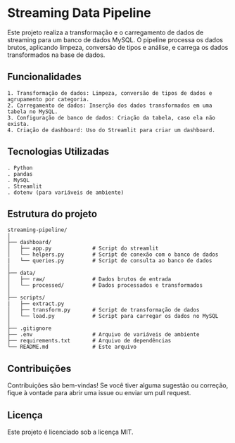 # Streaming Data Pipeline

<p>Este projeto realiza a transformação e o carregamento de dados de streaming para um banco de dados MySQL. O pipeline processa os dados brutos, aplicando limpeza, conversão de tipos e análise, e carrega os dados transformados na base de dados. 

## Funcionalidades
    1. Transformação de dados: Limpeza, conversão de tipos de dados e agrupamento por categoria.
    2. Carregamento de dados: Inserção dos dados transformados em uma tabela no MySQL.
    3. Configuração de banco de dados: Criação da tabela, caso ela não exista.
    4. Criação de dashboard: Uso do Streamlit para criar um dashboard.

## Tecnologias Utilizadas
    . Python
    . pandas
    . MySQL
    . Streamlit
    . dotenv (para variáveis de ambiente)

## Estrutura do projeto
    
    streaming-pipeline/
    │
    ├── dashboard/
    │   ├── app.py             # Script do streamlit
    │   └── helpers.py         # Script de conexão com o banco de dados
    |   └── queries.py         # Script de consulta ao banco de dados
    │
    ├── data/
    │   ├── raw/               # Dados brutos de entrada
    │   └── processed/         # Dados processados e transformados
    │
    ├── scripts/
    |   ├── extract.py              
    │   ├── transform.py       # Script de transformação de dados
    │   └── load.py            # Script para carregar os dados no MySQL
    │
    ├── .gitignore
    ├── .env                   # Arquivo de variáveis de ambiente
    ├── requirements.txt       # Arquivo de dependências
    └── README.md              # Este arquivo

## Contribuições
<p> Contribuições são bem-vindas! Se você tiver alguma sugestão ou correção, fique à vontade para abrir uma issue ou enviar um pull request.

## Licença
<p> Este projeto é licenciado sob a licença MIT.
